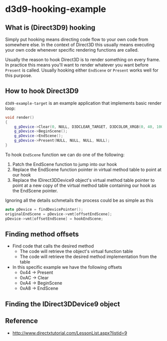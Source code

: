 # d3d9-hooking-example

## What is (Direct3D9) hooking

Simply put hooking means directing code flow to your own code from somewhere
else. In the context of Direct3D this usually means executing your own code
whenever specific rendering functions are called.

Usually the reason to hook Direct3D is to render something on every frame. In
practice this means you'll want to render whatever you want before `Present`
is called. Usually hooking either `EndScene` or `Present` works well for this
purpose.

## How to hook Direct3D9

`d3d9-example-target` is an example application that implements basic render loop:

```c++
void render()
{
	g_pDevice->Clear(0, NULL, D3DCLEAR_TARGET, D3DCOLOR_XRGB(0, 40, 100), 1.0f, 0);
	g_pDevice->BeginScene();
	g_pDevice->EndScene();
	g_pDevice->Present(NULL, NULL, NULL, NULL);
}
```

To hook `EndScene` function we can do one of the following:

1. Patch the EndScene function to jump into our hook
2. Replace the EndScene function pointer in virtual method table to point at our hook
3. Replace the IDirect3DDevice9 object's virtual method table pointer to point at a
   new copy of the virtual method table containing our hook as the EndScene pointer.

Ignoring all the details schmetails the process could be as simple as this

```c++
auto pDevice = findDevicePointer();
originalEndScene = pDevice->vmt[offsetEndScene];
pDevice->vmt[offsetEndScene] = hookEndScene;
```

## Finding method offsets

* Find code that calls the desired method
  * The code will retrieve the object's virtual function table
  * The code will retrieve the desired method implementation from the table
* In this specific example we have the following offsets
  * 0x44 -> Present
  * 0xAC -> Clear
  * 0xA4 -> BeginScene
  * 0xA8 -> EndScene

## Finding the IDirect3DDevice9 object

## Reference

- http://www.directxtutorial.com/LessonList.aspx?listid=9